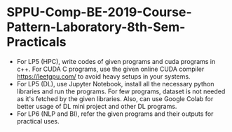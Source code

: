 # SPPU-Comp-BE-2019-Course-Pattern-Laboratory-8th-Sem-Practicals
* For LP5 (HPC), write codes of given programs and cuda programs in c++. For CUDA C programs, use the given online CUDA compiler https://leetgpu.com/ to avoid heavy setups in your systems.
* For LP5 (DL), use Jupyter Notebook, install all the necessary python libraries and run the programs. For few programs, dataset is not needed as it's fetched by the given libraries. Also, can use Google Colab for better usage of DL mini project and other DL programs.
* For LP6 (NLP and BI), refer the given programs and their outputs for practical uses.
